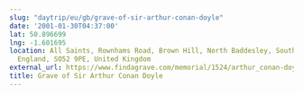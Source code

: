 ```yaml
---
slug: "daytrip/eu/gb/grave-of-sir-arthur-conan-doyle"
date: '2001-01-30T04:37:00'
lat: 50.896699
lng: -1.601695
location: All Saints, Rownhams Road, Brown Hill, North Baddesley, Southampton, Hampshire,
  England, SO52 9PE, United Kingdom
external_url: https://www.findagrave.com/memorial/1524/arthur_conan-doyle
title: Grave of Sir Arthur Conan Doyle
---
```



